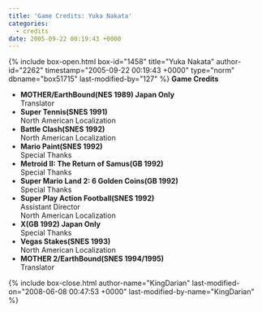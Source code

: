 ```yaml
---
title: 'Game Credits: Yuka Nakata'
categories:
  - credits
date: 2005-09-22 00:19:43 +0000
---
```

{% include box-open.html box-id="1458" title="Yuka Nakata" author-id="2262" timestamp="2005-09-22 00:19:43 +0000" type="norm" dbname="box51715" last-modified-by="127" %}
<b>Game Credits</b>
<UL>
<LI><b>MOTHER/EarthBound(NES 1989) Japan Only</b><BR />
Translator</LI>
<LI><b>Super Tennis(SNES 1991)</b><BR />
North American Localization</LI>
<LI><b>Battle Clash(SNES 1992)</b><BR />
North American Localization</LI>
<LI><b>Mario Paint(SNES 1992)</b><BR />
Special Thanks</LI>
<LI><b>Metroid II: The Return of Samus(GB 1992)</b><BR />
Special Thanks</LI>
<LI><b>Super Mario Land 2: 6 Golden Coins(GB 1992)</b><BR />
Special Thanks</LI>
<LI><b>Super Play Action Football(SNES 1992)</b><BR />
Assistant Director<BR />
North American Localization</LI>
<LI><b>X(GB 1992) Japan Only</b><BR />
Special Thanks</LI>
<LI><b>Vegas Stakes(SNES 1993)</b><BR />
North American Localization</LI>
<LI><b>MOTHER 2/EarthBound(SNES 1994/1995)</b><BR />
Translator</LI>
</UL>
{% include box-close.html author-name="KingDarian" last-modified-on="2008-06-08 00:47:53 +0000" last-modified-by-name="KingDarian" %}
